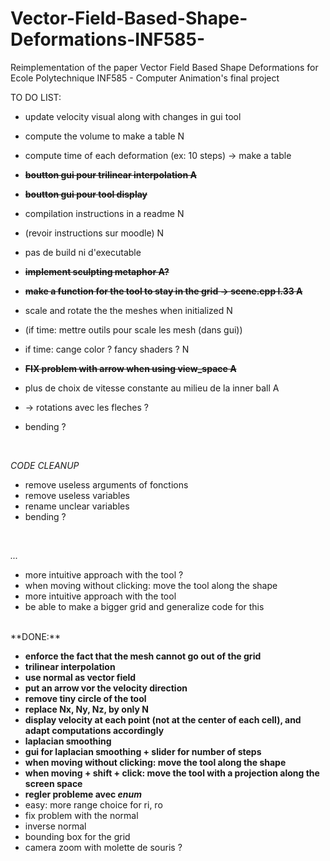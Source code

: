 # Vector-Field-Based-Shape-Deformations-INF585-
Reimplementation of the paper Vector Field Based Shape Deformations for Ecole Polytechnique INF585 - Computer Animation's final project

TO DO LIST:

- update velocity visual along with changes in gui tool
- compute the volume to make a table N
- compute time of each deformation (ex: 10 steps) -> make a table 
- **~~boutton gui pour trilinear interpolation A~~**
- **~~boutton gui pour tool display~~**
- compilation instructions in a readme N
- (revoir instructions sur moodle) N
- pas de build ni d'executable

- **~~implement sculpting metaphor A?~~**

- **~~make a function for the tool to stay in the grid -> scene.cpp l.33 A~~**
- scale and rotate the the meshes when initialized N
- (if time: mettre outils pour scale les mesh (dans gui)) 
- if time: cange color ? fancy shaders ? N

- **~~FIX problem with arrow when using view_space A~~**
- plus de choix de vitesse constante au milieu de la inner ball  A
- -> rotations avec les fleches ?
- bending ?

</br>

_CODE CLEANUP_
- remove useless arguments of fonctions
- remove useless variables
- rename unclear variables
- bending ?
</br>

_..._
- more intuitive approach with the tool ?
- when moving without clicking: move the tool along the shape
- more intuitive approach with the tool
- be able to make a bigger grid and generalize code for this

</br>
**DONE:**

- **enforce the fact that the mesh cannot go out of the grid**
- **trilinear interpolation**
- **use normal as vector field**
- **put an arrow vor the velocity direction**
- **remove tiny circle of the tool**
- **replace Nx, Ny, Nz, by only N**
- **display velocity at each point (not at the center of each cell), and adapt computations accordingly**
- **laplacian smoothing**
- **gui for laplacian smoothing + slider for number of steps**
- **when moving without clicking: move the tool along the shape**
- **when moving + shift + click: move the tool with a projection along the screen space**
- **regler probleme avec _enum_**
- easy: more range choice for ri, ro
- fix problem with the normal
- inverse normal
- bounding box for the grid
- camera zoom with molette de souris ?
